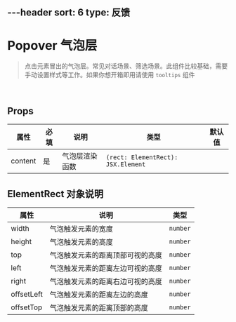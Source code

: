 ---header
sort: 6
type: 反馈
---
# Popover 气泡层
> 点击元素冒出的气泡层。常见对话场景、筛选场景。此组件比较基础，需要手动设置样式等工作。如果你想开箱即用请使用 `tooltips` 组件



<demo>

<br />

## Props
| 属性 | 必填 | 说明 | 类型 | 默认值 |
| --- | --- | --- | --- | --- |
| content | 是 | 气泡层渲染函数 | `(rect: ElementRect): JSX.Element` |  |

## ElementRect 对象说明
| 属性 | 说明 | 类型 |
| --- | --- | --- |
| width | 气泡触发元素的宽度 | `number` |
| height | 气泡触发元素的高度 | `number` |
| top | 气泡触发元素的距离顶部可视的高度 | `number` |
| left | 气泡触发元素的距离左边可视的高度 | `number` |
| right | 气泡触发元素的距离右边可视的高度 | `number` |
| offsetLeft | 气泡触发元素的距离左边的高度 | `number` |
| offsetTop | 气泡触发元素的距离顶部的高度 | `number` |
